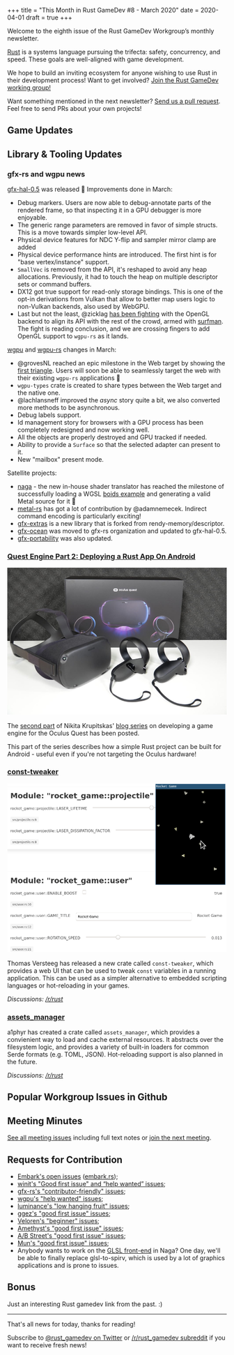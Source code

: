 +++
title = "This Month in Rust GameDev #8 - March 2020"
date = 2020-04-01
draft = true
+++

<!-- markdownlint-disable no-trailing-punctuation -->

Welcome to the eighth issue of the Rust GameDev Workgroup’s
monthly newsletter.

[Rust] is a systems language pursuing the trifecta:
safety, concurrency, and speed.
These goals are well-aligned with game development.

We hope to build an inviting ecosystem for anyone wishing
to use Rust in their development process!
Want to get involved? [Join the Rust GameDev working group!][join]

Want something mentioned in the next newsletter?
[Send us a pull request][pr].
Feel free to send PRs about your own projects!

[Rust]: https://rust-lang.org
[join]: https://github.com/rust-gamedev/wg#join-the-fun
[pr]: https://github.com/rust-gamedev/rust-gamedev.github.io

<!--
Ideal section structure is:

```
### [Title]

![image/GIF description](image link)

A paragraph or two with a summary and [useful links].

_Discussions:
[/r/rust](https://reddit.com/r/rust/todo),
[twitter](https://twitter.com/todo/status/123456)_

[Title]: https://first.link
[useful links]: https://other.link
```

Discussion links are added only if they contain
some actual interesting discussions.

If needed, a section can be split into subsections with a "------" delimiter.
-->

## Game Updates

## Library & Tooling Updates

### gfx-rs and wgpu news

[gfx-hal-0.5](https://github.com/gfx-rs/gfx/) was released :tada: 
Improvements done in March:
  - Debug markers. Users are now able to debug-annotate parts of the rendered frame, so that inspecting it in a GPU debugger is more enjoyable.
  - The generic range parameters are removed in favor of simple structs. This is a move towards simpler low-level API.
  - Physical device features for NDC Y-flip and sampler mirror clamp are added
  - Physical device performance hints are introduced. The first hint is for "base vertex/instance" support.
  - `SmallVec` is removed from the API, it's reshaped to avoid any heap allocations. Previously, it had to touch the heap on multiple descriptor sets or command buffers.
  - DX12 got true support for read-only storage bindings. This is one of the opt-in derivations from Vulkan that allow to better map users logic to non-Vulkan backends, also used by WebGPU.
  - Last but not the least, @zicklag [has been fighting](https://github.com/gfx-rs/gfx/pull/3151) with the OpenGL backend to align its API with the rest of the crowd, armed with [surfman](https://github.com/pcwalton/surfman). The fight is reading conclusion, and we are crossing fingers to add OpenGL support to `wgpu-rs` as it lands.

[wgpu](https://github.com/gfx-rs/wgpu) and [wgpu-rs](https://github.com/gfx-rs/wgpu-rs) changes in March:
  - @grovesNL reached an epic milestone in the Web target by showing the [first triangle](https://github.com/gfx-rs/wgpu-rs/pull/193#issuecomment-599156540). Users will soon be able to seamlessly target the web with their existing `wgpu-rs` applications :rocket:
  - `wgpu-types` crate is created to share types between the Web target and the native one.
  - @lachlansneff improved the _async_ story quite a bit, we also converted more methods to be asynchronous.
  - Debug labels support.
  - Id management story for browsers with a GPU process has been completely redesigned and now working well.
  - All the objects are properly destroyed and GPU tracked if needed.
  - Ability to provide a `Surface` so that the selected adapter can present to it.
  - New "mailbox" present mode.

Satellite projects:
  - [naga](https://github.com/gfx-rs/naga) - the new in-house shader translator has reached the milestone of successfully loading a WGSL [boids example](https://github.com/gfx-rs/naga/blob/thda1f6a47b06c89abb1dff70326c076f1088964a3/test-data/boids.wgsl) and generating a valid Metal source for it :tada:
  - [metal-rs](https://github.com/gfx-rs/metal-rs/) has got a lot of contribution by @adamnemecek. Indirect command encoding is particularly exciting!
  - [gfx-extras](https://github.com/gfx-rs/gfx-extras) is a new library that is forked from rendy-memory/descriptor.
  - [gfx-ocean](https://github.com/gfx-rs/gfx-ocean) was moved to gfx-rs organization and updated to gfx-hal-0.5.
  - [gfx-portability](https://github.com/gfx-rs/portability) was also updated.

### [Quest Engine Part 2: Deploying a Rust App On Android][quest-part-2]

![Oculus Quest](./quest.jpg)

The [second part][quest-part-2] of Nikita Krupitskas'
[blog series][quest-part-1] on developing a game engine for the Oculus Quest
has been posted.

This part of the series describes how a simple Rust project can be built
for Android - useful even if you're not targeting the Oculus hardware!

[quest-part-1]: https://krupitskas.github.io/posts/quest-dev-part-1/
[quest-part-2]: https://krupitskas.github.io/posts/quest-dev-part-2/

### [const-tweaker]

![const-tweaker UI](./const-tweaker.gif)

Thomas Versteeg has released a new crate called `const-tweaker`, which provides
a web UI that can be used to tweak `const` variables in a running application.
This can be used as a simpler alternative to embedded scripting languages or
hot-reloading in your games.

_Discussions: [/r/rust](https://www.reddit.com/r/rust_gamedev/comments/fl7593/announcing_consttweaker_change_your_constants/)_

[const-tweaker]: https://github.com/tversteeg/const-tweaker

### [assets_manager]

a1phyr has created a crate called `assets_manager`, which provides a convienient way
to load and cache external resources. It abstracts over the filesystem logic, and
provides a variety of built-in loaders for common Serde formats (e.g. TOML, JSON).
Hot-reloading support is also planned in the future.

_Discussions: [/r/rust](https://www.reddit.com/r/rust_gamedev/comments/foywc6/announcing_assets_manager_conveniently_load_store/)_

[assets_manager]: https://github.com/a1phyr/assets_manager

## Popular Workgroup Issues in Github

<!-- Up to 10 links to interesting issues -->

## Meeting Minutes

<!-- Up to 10 most important notes + a link to the full details -->

[See all meeting issues][label_meeting] including full text notes
or [join the next meeting][join].

[label_meeting]: https://github.com/rust-gamedev/wg/issues?q=label%3Ameeting

## Requests for Contribution

<!-- Links to "good first issue"-labels or direct links to specific tasks -->

- [Embark's open issues][embark-open-issues] ([embark.rs]);
- [winit's "Good first issue" and “help wanted” issues][winit-issues];
- [gfx-rs's "contributor-friendly" issues][gfx-issues];
- [wgpu's "help wanted" issues][wgpu-help-wanted];
- [luminance's "low hanging fruit" issues][luminance-fruits];
- [ggez's "good first issue" issues][ggez-issues];
- [Veloren's "beginner" issues][veloren-beginner];
- [Amethyst's "good first issue" issues][amethyst-issues];
- [A/B Street's "good first issue" issues][abstreet-issues];
- [Mun's "good first issue" issues][mun-issues];
- Anybody wants to work on the [GLSL front-end](https://github.com/gfx-rs/naga/issues/23) in Naga? One day, we'll be able to finally replace glsl-to-spirv, which is used by a lot of graphics applications and is prone to issues.

[embark.rs]: https://embark.rs
[embark-open-issues]: https://github.com/search?q=user:EmbarkStudios+state:open
[winit-issues]: https://github.com/rust-windowing/winit/issues?utf8=✓&q=is%3Aissue+is%3Aopen+label%3A%22status%3A+help+wanted%22+label%3A%22Good+first+issue%22
[gfx-issues]: https://github.com/gfx-rs/gfx/issues?q=is%3Aissue+is%3Aopen+label%3Acontributor-friendly
[wgpu-help-wanted]: https://github.com/gfx-rs/wgpu-rs/issues?q=is%3Aissue+is%3Aopen+label%3A%22help+wanted%22
[luminance-fruits]: https://github.com/phaazon/luminance-rs/issues?q=is%3Aissue+is%3Aopen+label%3A%22low+hanging+fruit%22
[ggez-issues]: https://github.com/ggez/ggez/labels/%2AGOOD%20FIRST%20ISSUE%2A
[veloren-beginner]: https://gitlab.com/veloren/veloren/issues?label_name=beginner
[amethyst-issues]: https://github.com/amethyst/amethyst/issues?q=is%3Aissue+is%3Aopen+label%3A%22good+first+issue%22
[abstreet-issues]: https://github.com/dabreegster/abstreet/issues?q=is%3Aissue+is%3Aopen+label%3A%22good+first+issue%22
[mun-issues]: https://github.com/mun-lang/mun/labels/good%20first%20issue

## Bonus

<!-- Bonus section to make the newsletter more interesting
and highlight events from the past. -->

Just an interesting Rust gamedev link from the past. :)

------

That's all news for today, thanks for reading!

Subscribe to [@rust_gamedev on Twitter][@rust_gamedev]
or [/r/rust_gamedev subreddit][/r/rust_gamedev] if you want to receive fresh news!

<!--
TODO: Add real links and un-comment once this post is published
**Discussions of this post**:
[/r/rust](TODO),
[twitter](TODO).
-->

[/r/rust_gamedev]: https://reddit.com/r/rust_gamedev
[@rust_gamedev]: https://twitter.com/rust_gamedev
